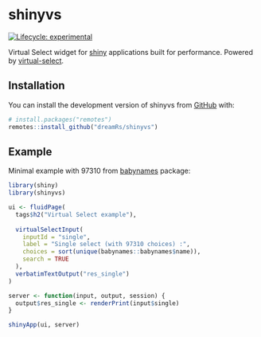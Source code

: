 # shinyvs

<!-- badges: start -->
[![Lifecycle: experimental](https://img.shields.io/badge/lifecycle-experimental-orange.svg)](https://lifecycle.r-lib.org/articles/stages.html#experimental)
<!-- badges: end -->

Virtual Select widget for [shiny](https://shiny.rstudio.com/) applications built for performance. Powered by [virtual-select](https://github.com/sa-si-dev/virtual-select).


## Installation

You can install the development version of shinyvs from [GitHub](https://github.com/dreamRs/shinyvs) with:

``` r
# install.packages("remotes")
remotes::install_github("dreamRs/shinyvs")
```


## Example

Minimal example with 97310 from [babynames](https://github.com/hadley/babynames) package:

``` r
library(shiny)
library(shinyvs)

ui <- fluidPage(
  tags$h2("Virtual Select example"),
  
  virtualSelectInput(
    inputId = "single",
    label = "Single select (with 97310 choices) :",
    choices = sort(unique(babynames::babynames$name)),
    search = TRUE
  ),
  verbatimTextOutput("res_single")
)

server <- function(input, output, session) {
  output$res_single <- renderPrint(input$single)
}

shinyApp(ui, server)
```

